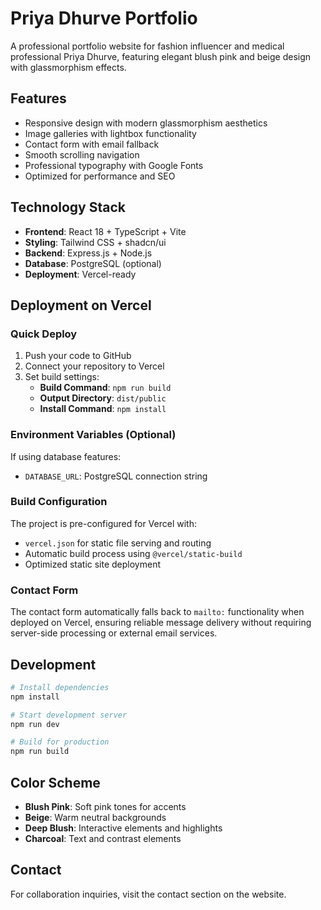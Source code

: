# Priya Dhurve Portfolio

A professional portfolio website for fashion influencer and medical professional Priya Dhurve, featuring elegant blush pink and beige design with glassmorphism effects.

## Features

- Responsive design with modern glassmorphism aesthetics
- Image galleries with lightbox functionality
- Contact form with email fallback
- Smooth scrolling navigation
- Professional typography with Google Fonts
- Optimized for performance and SEO

## Technology Stack

- **Frontend**: React 18 + TypeScript + Vite
- **Styling**: Tailwind CSS + shadcn/ui
- **Backend**: Express.js + Node.js
- **Database**: PostgreSQL (optional)
- **Deployment**: Vercel-ready

## Deployment on Vercel

### Quick Deploy

1. Push your code to GitHub
2. Connect your repository to Vercel
3. Set build settings:
   - **Build Command**: `npm run build`
   - **Output Directory**: `dist/public`
   - **Install Command**: `npm install`

### Environment Variables (Optional)

If using database features:
- `DATABASE_URL`: PostgreSQL connection string

### Build Configuration

The project is pre-configured for Vercel with:
- `vercel.json` for static file serving and routing
- Automatic build process using `@vercel/static-build`
- Optimized static site deployment

### Contact Form

The contact form automatically falls back to `mailto:` functionality when deployed on Vercel, ensuring reliable message delivery without requiring server-side processing or external email services.

## Development

```bash
# Install dependencies
npm install

# Start development server
npm run dev

# Build for production
npm run build
```

## Color Scheme

- **Blush Pink**: Soft pink tones for accents
- **Beige**: Warm neutral backgrounds
- **Deep Blush**: Interactive elements and highlights
- **Charcoal**: Text and contrast elements

## Contact

For collaboration inquiries, visit the contact section on the website.